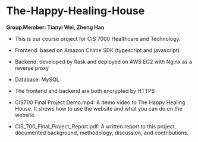 # The-Happy-Healing-House
**Group Member: Tianyi Wei, Zheng Han**
* This is our course project for CIS 7000 Healthcare and Technology.
* Frontend: based on Amazon Chime SDK (typescript and javascript)
* Backend: developed by flask and deployed on AWS EC2 with Nginx as a reverse proxy
* Database: MySQL
* The frontend and backend are both encrypted by HTTPS

* CIS700 Final Project Demo.mp4: A demo video to The Happy Healing House. It shows how to use the website and what you can do on the website. 
* CIS_700_Final_Project_Report.pdf: A written report to this project, documented background, methodology, discussion, and contributions. 
